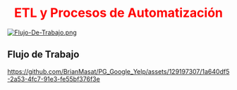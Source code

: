 <h1 style="color:red"><center>ETL y Procesos de Automatización</center></h1>

[![Flujo-De-Trabajo.png](https://i.postimg.cc/dtGFDrW4/Flujo-De-Trabajo.png)](https://postimg.cc/ppV46hMF)



## Flujo de Trabajo
https://github.com/BrianMasat/PG_Google_Yelp/assets/129197307/1a640df5-2a53-4fc7-91e3-fe55bf376f3e